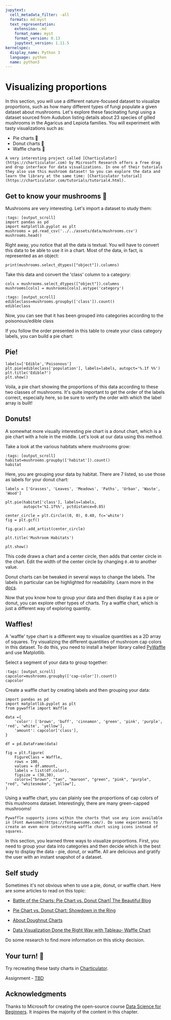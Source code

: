 ```yaml
---
jupytext:
  cell_metadata_filter: -all
  formats: md:myst
  text_representation:
    extension: .md
    format_name: myst
    format_version: 0.13
    jupytext_version: 1.11.5
kernelspec:
  display_name: Python 3
  language: python
  name: python3
---
```


# Visualizing proportions

In this section, you will use a different nature-focused dataset to visualize proportions, such as how many different types of fungi populate a given dataset about mushrooms. Let's explore these fascinating fungi using a dataset sourced from Audubon listing details about 23 species of gilled mushrooms in the Agaricus and Lepiota families. You will experiment with tasty visualizations such as:

- Pie charts 🥧
- Donut charts 🍩
- Waffle charts 🧇

```{seealso}
A very interesting project called [Charticulator](https://charticulator.com) by Microsoft Research offers a free drag and drop interface for data visualizations. In one of their tutorials they also use this mushroom dataset! So you can explore the data and learn the library at the same time: [Charticulator tutorial](https://charticulator.com/tutorials/tutorial4.html).
```

## Get to know your mushrooms 🍄

Mushrooms are very interesting. Let's import a dataset to study them:

```{code-cell}
:tags: [output_scroll]
import pandas as pd
import matplotlib.pyplot as plt
mushrooms = pd.read_csv('../../assets/data/mushrooms.csv')
mushrooms.head()
```

Right away, you notice that all the data is textual. You will have to convert this data to be able to use it in a chart. Most of the data, in fact, is represented as an object:

```{code-cell}
print(mushrooms.select_dtypes(["object"]).columns)
```

Take this data and convert the 'class' column to a category:

```{code-cell}
cols = mushrooms.select_dtypes(["object"]).columns
mushrooms[cols] = mushrooms[cols].astype('category')
```

```{code-cell}
:tags: [output_scroll]
edibleclass=mushrooms.groupby(['class']).count()
edibleclass
```

Now, you can see that it has been grouped into categories according to the poisonous/edible class

If you follow the order presented in this table to create your class category labels, you can build a pie chart:

## Pie!

```{code-cell}
labels=['Edible','Poisonous']
plt.pie(edibleclass['population'], labels=labels, autopct='%.1f %%')
plt.title('Edible?')
plt.show()
```

Voila, a pie chart showing the proportions of this data according to these two classes of mushrooms. It's quite important to get the order of the labels correct, especially here, so be sure to verify the order with which the label array is built!

## Donuts!

A somewhat more visually interesting pie chart is a donut chart, which is a pie chart with a hole in the middle. Let's look at our data using this method.

Take a look at the various habitats where mushrooms grow:

```{code-cell}
:tags: [output_scroll]
habitat=mushrooms.groupby(['habitat']).count()
habitat
```

Here, you are grouping your data by habitat. There are 7 listed, so use those as labels for your donut chart:

```{code-cell}
labels = ['Grasses', 'Leaves', 'Meadows', 'Paths', 'Urban', 'Waste', 'Wood']

plt.pie(habitat['class'], labels=labels,
        autopct='%1.1f%%', pctdistance=0.85)
  
center_circle = plt.Circle((0, 0), 0.40, fc='white')
fig = plt.gcf()

fig.gca().add_artist(center_circle)
  
plt.title('Mushroom Habitats')
  
plt.show()
```

This code draws a chart and a center circle, then adds that center circle in the chart. Edit the width of the center circle by changing `0.40` to another value.

Donut charts can be tweaked in several ways to change the labels. The labels in particular can be highlighted for readability. Learn more in the [docs](https://matplotlib.org/stable/gallery/pie_and_polar_charts/pie_and_donut_labels.html?highlight=donut).

Now that you know how to group your data and then display it as a pie or donut, you can explore other types of charts. Try a waffle chart, which is just a different way of exploring quantity.

## Waffles!

A 'waffle' type chart is a different way to visualize quantities as a 2D array of squares. Try visualizing the different quantities of mushroom cap colors in this dataset. To do this, you need to install a helper library called [PyWaffle](https://pypi.org/project/pywaffle/) and use Matplotlib.

Select a segment of your data to group together:

```{code-cell}
:tags: [output_scroll]
capcolor=mushrooms.groupby(['cap-color']).count()
capcolor
```

Create a waffle chart by creating labels and then grouping your data:

```{code-cell}
import pandas as pd
import matplotlib.pyplot as plt
from pywaffle import Waffle
  
data ={
    'color': ['brown', 'buff', 'cinnamon', 'green', 'pink', 'purple', 'red', 'white', 'yellow'],
    'amount': capcolor['class'],
}
  
df = pd.DataFrame(data)
  
fig = plt.figure(
    FigureClass = Waffle,
    rows = 100,
    values = df.amount,
    labels = list(df.color),
    figsize = (30,30),
    colors=["brown", "tan", "maroon", "green", "pink", "purple", "red", "whitesmoke", "yellow"],
)
```

Using a waffle chart, you can plainly see the proportions of cap colors of this mushrooms dataset. Interestingly, there are many green-capped mushrooms!

```{seealso}
Pywaffle supports icons within the charts that use any icon available in [Font Awesome](https://fontawesome.com/). Do some experiments to create an even more interesting waffle chart using icons instead of squares.
```

In this section, you learned three ways to visualize proportions. First, you need to group your data into categories and then decide which is the best way to display the data - pie, donut, or waffle. All are delicious and gratify the user with an instant snapshot of a dataset.

## Self study

Sometimes it's not obvious when to use a pie, donut, or waffle chart. Here are some articles to read on this topic:

* [Battle of the Charts: Pie Chart vs. Donut Chart| The Beautiful Blog](https://www.beautiful.ai/blog/battle-of-the-charts-pie-chart-vs-donut-chart)

* [Pie Chart vs. Donut Chart: Showdown in the Ring](https://medium.com/@hypsypops/pie-chart-vs-donut-chart-showdown-in-the-ring-5d24fd86a9ce)

* [About Doughnut Charts](https://www.mit.edu/~mbarker/formula1/f1help/11-ch-c6.htm)

* [Data Visualization Done the Right Way with Tableau- Waffle Chart](https://medium.datadriveninvestor.com/data-visualization-done-the-right-way-with-tableau-waffle-chart-fdf2a19be402)

Do some research to find more information on this sticky decision.

## Your turn! 🚀

Try recreating these tasty charts in [Charticulator](https://charticulator.com).

Assignment - [TBD](https://ocademy-ai.github.io/machine-learning)

## Acknowledgments

Thanks to Microsoft for creating the open-source course [Data Science for Beginners](https://github.com/microsoft/Data-Science-For-Beginners). It inspires the majority of the content in this chapter.
